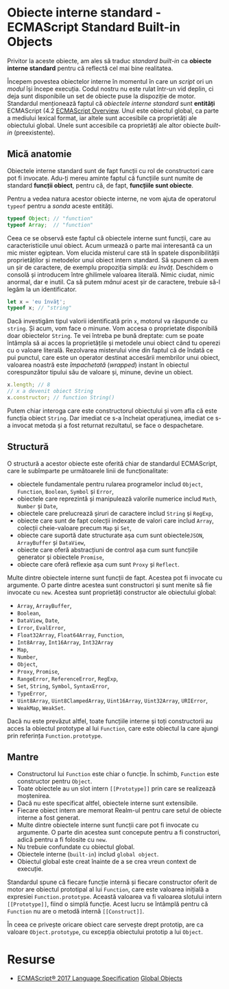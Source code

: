 # Obiecte interne standard - ECMAScript Standard Built-in Objects

Privitor la aceste obiecte, am ales să traduc *standard built-in* ca **obiecte interne standard** pentru că reflectă cel mai bine realitatea.

Începem povestea obiectelor interne în momentul în care un *script* ori un *modul* își începe execuția. Codul nostru nu este rulat într-un vid deplin, ci deja sunt disponibile un set de obiecte puse la dispoziție de motor. Standardul menționează faptul că *obiectele interne standard* sunt **entități** ECMAScript (4.2 [ECMAScript Overview](https://tc39.github.io/ecma262/#sec-intro). Unul este obiectul global, ca parte a mediului lexical format, iar altele sunt accesibile ca proprietăți ale obiectului global. Unele sunt accesibile ca proprietăți ale altor obiecte *built-in* (preexistente).

## Mică anatomie

Obiectele interne standard sunt de fapt funcții cu rol de constructori care pot fi invocate. Adu-ți mereu aminte faptul că funcțiile sunt numite de standard **funcții obiect**, pentru că, de fapt, **funcțiile sunt obiecte**.

Pentru a vedea natura acestor obiecte interne, ne vom ajuta de operatorul `typeof` pentru a *sonda* aceste entități.

```javascript
typeof Object; // "function"
typeof Array;  // "function"
```

Ceea ce se observă este faptul că obiectele interne sunt funcții, care au caracteristicile unui obiect. Acum urmează o parte mai interesantă ca un mic mister egiptean. Vom elucida misterul care stă în spatele disponibilității proprietăților și metodelor unui obiect intern standard. Să spunem că avem un șir de caractere, de exemplu propoziția simplă: *eu învăț*. Deschidem o consolă și introducem între ghilimele valoarea literală. Nimic ciudat, nimic anormal, dar e inutil. Ca să putem *mânui* acest șir de caractere, trebuie să-l legăm la un identificator.

```javascript
let x = 'eu învăț';
typeof x; // "string"
```

Dacă investigăm tipul valorii identificată prin `x`, motorul va răspunde cu `string`. Și acum, vom face o minune. Vom accesa o proprietate disponibilă doar obiectelor `String`. Te vei întreba pe bună dreptate: cum se poate întâmpla să ai acces la proprietățile și metodele unui obiect când tu operezi cu o valoare literală. Rezolvarea misterului vine din faptul că de îndată ce pui punctul, care este un operator destinat accesării membrilor unui obiect, valoarea noastră este *împachetată* (*wrapped*) instant în obiectul corespunzător tipului său de valoare și, minune, devine un obiect.

```javascript
x.length; // 8
// x a devenit obiect String
x.constructor; // function String()
```

Putem chiar interoga care este constructorul obiectului și vom afla că este funcția obiect `String`. Dar imediat ce s-a încheiat operațiunea, imediat ce s-a invocat metoda și a fost returnat rezultatul, se face o despachetare.

## Structură

O structură a acestor obiecte este oferită chiar de standardul ECMAScript, care le subîmparte pe următoarele linii de funcționalitate:

-   obiectele fundamentale pentru rularea programelor includ `Object`, `Function`, `Boolean`, `Symbol` și `Error`,
-   obiectele care reprezintă și manipulează valorile numerice includ `Math`, `Number` și `Date`,
-   obiectele care prelucrează șiruri de caractere includ `String` și `RegExp`,
-   obiecte care sunt de fapt colecții indexate de valori care includ `Array`, colecții cheie-valoare precum `Map` și `Set`,
-   obiecte care suportă date structurate așa cum sunt obiectele`JSON`, `ArrayBuffer` și `DataView`,
-   obiecte care oferă abstracțiuni de control așa cum sunt funcțiile generator și obiectele `Promise`,
-   obiecte care oferă reflexie așa cum sunt `Proxy` și `Reflect`.

Multe dintre obiectele interne sunt funcții de fapt. Acestea pot fi invocate cu argumente. O parte dintre acestea sunt constructori și sunt menite să fie invocate cu `new`. Acestea sunt proprietăți constructor ale obiectului global:

-   `Array`, `ArrayBuffer`,
-   `Boolean`,
-   `DataView`, `Date`,
-   `Error`, `EvalError`,
-   `Float32Array`, `Float64Array`, `Function`,
-   `Int8Array`, `Int16Array`, `Int32Array`
-   `Map`,
-   `Number`,
-   `Object`,
-   `Proxy`, `Promise`,
-   `RangeError`, `ReferenceError`, `RegExp`,
-   `Set`, `String`, `Symbol`, `SyntaxError`,
-   `TypeError`,
-   `Uint8Array`, `Uint8ClampedArray`, `Uint16Array`, `Uint32Array`, `URIError`,
-   `WeakMap`, `WeakSet`.

Dacă nu este prevăzut altfel, toate funcțiile interne și toți constructorii au acces la obiectul prototype al lui `Function`, care este obiectul la care ajungi prin referința `Function.prototype`.

## Mantre

-   Constructorul lui `Function` este chiar o funcție. În schimb, `Function` este constructor pentru `Object`.
-   Toate obiectele au un slot intern `[[Prototype]]` prin care se realizează moștenirea.
-   Dacă nu este specificat altfel, obiectele interne sunt extensibile.
-   Fiecare obiect intern are memorat Realm-ul pentru care setul de obiecte interne a fost generat.
-   Multe dintre obiectele interne sunt funcții care pot fi invocate cu argumente. O parte din acestea sunt concepute pentru a fi constructori, adică pentru a fi folosite cu `new`.
-   Nu trebuie confundate cu obiectul global.
-   Obiectele interne (`built-in`) includ `global object`.
-   Obiectul global este creat înainte de a se crea vreun context de execuție.

Standardul spune că fiecare funcție internă și fiecare constructor oferit de motor are obiectul prototipal al lui `Function`, care este valoarea inițială a expresiei `Function.prototype`. Această valoarea va fi valoarea slotului intern `[[Prototype]]`, fiind o simplă funcție. Acest lucru se întâmplă pentru că `Function` nu are o metodă internă `[[Construct]]`.

În ceea ce privește oricare obiect care servește drept prototip, are ca valoare `Object.prototype`, cu excepția obiectului prototip a lui `Object`.

# Resurse

-   [ECMAScript® 2017 Language Specification](https://tc39.github.io/ecma262/)
[Global Objects](https://developer.mozilla.org/en-US/docs/Web/JavaScript/Reference/Global_Objects)
